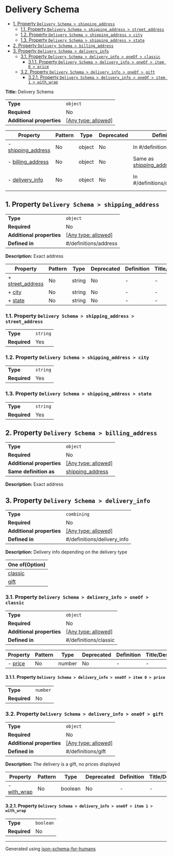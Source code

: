 # Delivery Schema

- [1. Property `Delivery Schema > shipping_address`](#shipping_address-72657373)
  - [1.1. Property `Delivery Schema > shipping_address > street_address`](#shipping_address_street_address-72657373)
  - [1.2. Property `Delivery Schema > shipping_address > city`](#shipping_address_city-63697479)
  - [1.3. Property `Delivery Schema > shipping_address > state`](#shipping_address_state-74617465)
- [2. Property `Delivery Schema > billing_address`](#billing_address-72657373)
- [3. Property `Delivery Schema > delivery_info`](#delivery_info-696e666f)
  - [3.1. Property `Delivery Schema > delivery_info > oneOf > classic`](#delivery_info_oneOf_i0-665f6930)
    - [3.1.1. Property `Delivery Schema > delivery_info > oneOf > item 0 > price`](#delivery_info_oneOf_i0_price-72696365)
  - [3.2. Property `Delivery Schema > delivery_info > oneOf > gift`](#delivery_info_oneOf_i1-665f6931)
    - [3.2.1. Property `Delivery Schema > delivery_info > oneOf > item 1 > with_wrap`](#delivery_info_oneOf_i1_with_wrap-77726170)

**Title:** Delivery Schema

|                           |                                                                           |
| ------------------------- | ------------------------------------------------------------------------- |
| **Type**                  | `object`                                                                  |
| **Required**              | No                                                                        |
| **Additional properties** | [[Any type: allowed]](# "Additional Properties of any type are allowed.") |

| Property                                          | Pattern | Type   | Deprecated | Definition                                              | Title/Description                            |
| ------------------------------------------------- | ------- | ------ | ---------- | ------------------------------------------------------- | -------------------------------------------- |
| - [shipping_address](#shipping_address-72657373 ) | No      | object | No         | In #/definitions/address                                | Exact address                                |
| - [billing_address](#billing_address-72657373 )   | No      | object | No         | Same as [shipping_address](#shipping_address-72657373 ) | Exact address                                |
| - [delivery_info](#delivery_info-696e666f )       | No      | object | No         | In #/definitions/delivery_info                          | Delivery info depending on the delivery type |

## <a name="shipping_address-72657373"></a>1. Property `Delivery Schema > shipping_address`

|                           |                                                                           |
| ------------------------- | ------------------------------------------------------------------------- |
| **Type**                  | `object`                                                                  |
| **Required**              | No                                                                        |
| **Additional properties** | [[Any type: allowed]](# "Additional Properties of any type are allowed.") |
| **Defined in**            | #/definitions/address                                                     |

**Description:** Exact address

| Property                                                       | Pattern | Type   | Deprecated | Definition | Title/Description |
| -------------------------------------------------------------- | ------- | ------ | ---------- | ---------- | ----------------- |
| + [street_address](#shipping_address_street_address-72657373 ) | No      | string | No         | -          | -                 |
| + [city](#shipping_address_city-63697479 )                     | No      | string | No         | -          | -                 |
| + [state](#shipping_address_state-74617465 )                   | No      | string | No         | -          | -                 |

### <a name="shipping_address_street_address-72657373"></a>1.1. Property `Delivery Schema > shipping_address > street_address`

|              |          |
| ------------ | -------- |
| **Type**     | `string` |
| **Required** | Yes      |

### <a name="shipping_address_city-63697479"></a>1.2. Property `Delivery Schema > shipping_address > city`

|              |          |
| ------------ | -------- |
| **Type**     | `string` |
| **Required** | Yes      |

### <a name="shipping_address_state-74617465"></a>1.3. Property `Delivery Schema > shipping_address > state`

|              |          |
| ------------ | -------- |
| **Type**     | `string` |
| **Required** | Yes      |

## <a name="billing_address-72657373"></a>2. Property `Delivery Schema > billing_address`

|                           |                                                                           |
| ------------------------- | ------------------------------------------------------------------------- |
| **Type**                  | `object`                                                                  |
| **Required**              | No                                                                        |
| **Additional properties** | [[Any type: allowed]](# "Additional Properties of any type are allowed.") |
| **Same definition as**    | [shipping_address](#shipping_address)                                     |

**Description:** Exact address

## <a name="delivery_info-696e666f"></a>3. Property `Delivery Schema > delivery_info`

|                           |                                                                           |
| ------------------------- | ------------------------------------------------------------------------- |
| **Type**                  | `combining`                                                               |
| **Required**              | No                                                                        |
| **Additional properties** | [[Any type: allowed]](# "Additional Properties of any type are allowed.") |
| **Defined in**            | #/definitions/delivery_info                                               |

**Description:** Delivery info depending on the delivery type

| One of(Option)                              |
| ------------------------------------------- |
| [classic](#delivery_info_oneOf_i0-665f6930) |
| [gift](#delivery_info_oneOf_i1-665f6931)    |

### <a name="delivery_info_oneOf_i0-665f6930"></a>3.1. Property `Delivery Schema > delivery_info > oneOf > classic`

|                           |                                                                           |
| ------------------------- | ------------------------------------------------------------------------- |
| **Type**                  | `object`                                                                  |
| **Required**              | No                                                                        |
| **Additional properties** | [[Any type: allowed]](# "Additional Properties of any type are allowed.") |
| **Defined in**            | #/definitions/classic                                                     |

| Property                                           | Pattern | Type   | Deprecated | Definition | Title/Description |
| -------------------------------------------------- | ------- | ------ | ---------- | ---------- | ----------------- |
| - [price](#delivery_info_oneOf_i0_price-72696365 ) | No      | number | No         | -          | -                 |

#### <a name="delivery_info_oneOf_i0_price-72696365"></a>3.1.1. Property `Delivery Schema > delivery_info > oneOf > item 0 > price`

|              |          |
| ------------ | -------- |
| **Type**     | `number` |
| **Required** | No       |

### <a name="delivery_info_oneOf_i1-665f6931"></a>3.2. Property `Delivery Schema > delivery_info > oneOf > gift`

|                           |                                                                           |
| ------------------------- | ------------------------------------------------------------------------- |
| **Type**                  | `object`                                                                  |
| **Required**              | No                                                                        |
| **Additional properties** | [[Any type: allowed]](# "Additional Properties of any type are allowed.") |
| **Defined in**            | #/definitions/gift                                                        |

**Description:** The delivery is a gift, no prices displayed

| Property                                                   | Pattern | Type    | Deprecated | Definition | Title/Description |
| ---------------------------------------------------------- | ------- | ------- | ---------- | ---------- | ----------------- |
| - [with_wrap](#delivery_info_oneOf_i1_with_wrap-77726170 ) | No      | boolean | No         | -          | -                 |

#### <a name="delivery_info_oneOf_i1_with_wrap-77726170"></a>3.2.1. Property `Delivery Schema > delivery_info > oneOf > item 1 > with_wrap`

|              |           |
| ------------ | --------- |
| **Type**     | `boolean` |
| **Required** | No        |

----------------------------------------------------------------------------------------------------------------------------
Generated using [json-schema-for-humans](https://github.com/coveooss/json-schema-for-humans)
